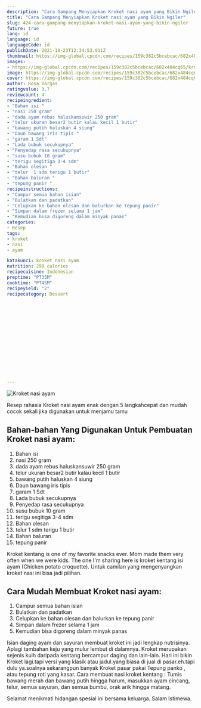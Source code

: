 ```yaml
---
description: "Cara Gampang Menyiapkan Kroket nasi ayam yang Bikin Ngiler"
title: "Cara Gampang Menyiapkan Kroket nasi ayam yang Bikin Ngiler"
slug: 424-cara-gampang-menyiapkan-kroket-nasi-ayam-yang-bikin-ngiler
future: true
lang: id
language: id
languageCode: id
publishDate: 2021-10-23T12:34:53.911Z 
thumbnail: https://img-global.cpcdn.com/recipes/159c382c5bcebcac/682x484cq65/kroket-nasi-ayam-foto-resep-utama.webp
images:
- https://img-global.cpcdn.com/recipes/159c382c5bcebcac/682x484cq65/kroket-nasi-ayam-foto-resep-utama.webp
image: https://img-global.cpcdn.com/recipes/159c382c5bcebcac/682x484cq65/kroket-nasi-ayam-foto-resep-utama.webp
cover: https://img-global.cpcdn.com/recipes/159c382c5bcebcac/682x484cq65/kroket-nasi-ayam-foto-resep-utama.webp
author: Rosa Vargas
ratingvalue: 3.7
reviewcount: 4
recipeingredient:
- "Bahan isi "
- "nasi 250 gram"
- "dada ayam rebus haluskansuwir 250 gram"
- "telur ukuran besar2 butir kalau kecil 1 butir"
- "bawang putih haluskan 4 siung"
- "Daun bawang iris tipis "
- "garam 1 Sdt"
- "Lada bubuk secukupnya"
- "Penyedap rasa secukupnya"
- "susu bubuk 10 gram"
- "terigu segitiga 3-4 sdm"
- "Bahan olesan "
- "telur  1 sdm terigu 1 butir"
- "Bahan baluran "
- "tepung panir "
recipeinstructions:
- "Campur semua bahan isian"
- "Bulatkan dan padatkan"
- "Celupkan ke bahan olesan dan balurkan ke tepung panir"
- "Simpan dalam frezer selama 1 jam"
- "Kemudian bisa digoreng dalam minyak panas"
categories:
- Resep
tags:
- kroket
- nasi
- ayam

katakunci: kroket nasi ayam 
nutrition: 298 calories
recipecuisine: Indonesian
preptime: "PT35M"
cooktime: "PT45M"
recipeyield: "2"
recipecategory: Dessert


     
    
    
    
    
    
    
    
    
    
    
      
    
---
```



![Kroket nasi ayam](https://img-global.cpcdn.com/recipes/159c382c5bcebcac/682x484cq65/kroket-nasi-ayam-foto-resep-utama.webp)

Resep rahasia Kroket nasi ayam  enak dengan 5 langkahcepat dan mudah cocok sekali jika digunakan untuk menjamu tamu

<!--inarticleads1-->

## Bahan-bahan Yang Digunakan Untuk Pembuatan Kroket nasi ayam:

1. Bahan isi 
1. nasi 250 gram
1. dada ayam rebus haluskansuwir 250 gram
1. telur ukuran besar2 butir kalau kecil 1 butir
1. bawang putih haluskan 4 siung
1. Daun bawang iris tipis 
1. garam 1 Sdt
1. Lada bubuk secukupnya
1. Penyedap rasa secukupnya
1. susu bubuk 10 gram
1. terigu segitiga 3-4 sdm
1. Bahan olesan 
1. telur  1 sdm terigu 1 butir
1. Bahan baluran 
1. tepung panir 

Kroket kentang is one of my favorite snacks ever. Mom made them very often when we were kids. The one I&#39;m sharing here is kroket kentang isi ayam (Chicken potato croquette). Untuk camilan yang mengenyangkan kroket nasi ini bisa jadi pilihan. 

<!--inarticleads2-->

## Cara Mudah Membuat Kroket nasi ayam:

1. Campur semua bahan isian
1. Bulatkan dan padatkan
1. Celupkan ke bahan olesan dan balurkan ke tepung panir
1. Simpan dalam frezer selama 1 jam
1. Kemudian bisa digoreng dalam minyak panas


Isian daging ayam dan sayuran membuat kroket ini jadi lengkap nutrisinya. Aplagi tambahan keju yang mulur lembut di dalamnya. Kroket merupakan sejenis kuih daripada kentang bercampur daging dan lain-lain. Hari ini bikin Kroket lagi.tapi versi yang klasik atau jadul.yang biasa di jual di pasar.eh.tapi dulu ya.soalnya sekarangpun banyak Kroket pasar pakai Tepung panko , atau tepung roti yang kasar. Cara membuat nasi kroket kentang : Tumis bawang merah dan bawang putih hingga harum, masukkan ayam cincang, telur, semua sayuran, dan semua bumbu, orak arik hingga matang. 

Selamat menikmati hidangan spesial ini bersama keluarga. Salam Istimewa.
